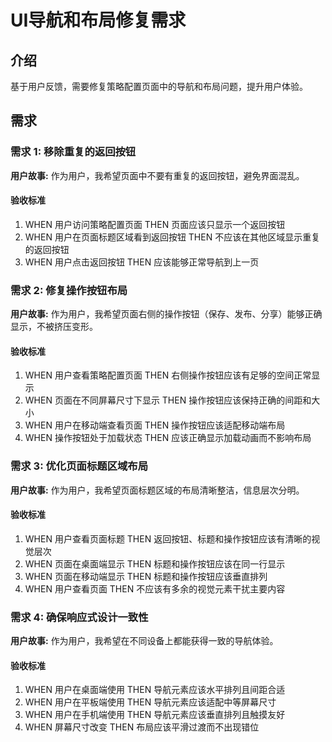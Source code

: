 # UI导航和布局修复需求

## 介绍

基于用户反馈，需要修复策略配置页面中的导航和布局问题，提升用户体验。

## 需求

### 需求 1: 移除重复的返回按钮

**用户故事:** 作为用户，我希望页面中不要有重复的返回按钮，避免界面混乱。

#### 验收标准

1. WHEN 用户访问策略配置页面 THEN 页面应该只显示一个返回按钮
2. WHEN 用户在页面标题区域看到返回按钮 THEN 不应该在其他区域显示重复的返回按钮
3. WHEN 用户点击返回按钮 THEN 应该能够正常导航到上一页

### 需求 2: 修复操作按钮布局

**用户故事:** 作为用户，我希望页面右侧的操作按钮（保存、发布、分享）能够正确显示，不被挤压变形。

#### 验收标准

1. WHEN 用户查看策略配置页面 THEN 右侧操作按钮应该有足够的空间正常显示
2. WHEN 页面在不同屏幕尺寸下显示 THEN 操作按钮应该保持正确的间距和大小
3. WHEN 用户在移动端查看页面 THEN 操作按钮应该适配移动端布局
4. WHEN 操作按钮处于加载状态 THEN 应该正确显示加载动画而不影响布局

### 需求 3: 优化页面标题区域布局

**用户故事:** 作为用户，我希望页面标题区域的布局清晰整洁，信息层次分明。

#### 验收标准

1. WHEN 用户查看页面标题 THEN 返回按钮、标题和操作按钮应该有清晰的视觉层次
2. WHEN 页面在桌面端显示 THEN 标题和操作按钮应该在同一行显示
3. WHEN 页面在移动端显示 THEN 标题和操作按钮应该垂直排列
4. WHEN 用户查看页面 THEN 不应该有多余的视觉元素干扰主要内容

### 需求 4: 确保响应式设计一致性

**用户故事:** 作为用户，我希望在不同设备上都能获得一致的导航体验。

#### 验收标准

1. WHEN 用户在桌面端使用 THEN 导航元素应该水平排列且间距合适
2. WHEN 用户在平板端使用 THEN 导航元素应该适配中等屏幕尺寸
3. WHEN 用户在手机端使用 THEN 导航元素应该垂直排列且触摸友好
4. WHEN 屏幕尺寸改变 THEN 布局应该平滑过渡而不出现错位